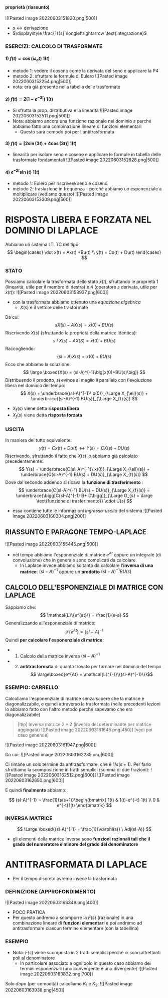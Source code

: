 #### proprietà (riassunto)
![[Pasted image 20220603151820.png|500]]
- $s \longleftrightarrow \text{derivazione}$
- $\displaystyle \frac{1}{s} \longleftrightarrow \text{integrazione}$

### ESERCIZI: CALCOLO DI TRASFORMATE
#### 1) $f(t) = \cos(\omega_{o} t) \ 1(t)$
- metodo 1: vedere il coseno come la derivata del seno e applicare la P4
- metodo 2: sfruttare le formule di Eulero
![[Pasted image 20220603152254.png|500]]
- nota: era già presente nella tabella delle trasformate

#### 2) $f(t) = 2(1-e^{-3t}) \ 1(t)$ 
- Si sfrutta la prop. distributiva e la linearità
![[Pasted image 20220603152511.png|500]]
- Nota: abbiamo ancora una funzione razionale nel dominio $s$ perché abbiamo fatto una combinazione lineare di funzioni elementari
	- Questo sarà comodo poi per l'antitrasformata

#### 3) $f(t) = [2 \sin(3t) + 4 \cos(3t)] \ 1(t)$
- linearità per isolare seno e coseno e applicare le formule in tabella delle trasformate fondamentali
![[Pasted image 20220603152828.png|500]]

#### 4) $e^{-2t} \sin(t) \ 1(t)$
- metodo 1: Eulero per riscrivere seno e coseno
- metodo 2: traslazione in frequenza - perché abbiamo un esponenziale a moltiplicare (vediamo questo)
![[Pasted image 20220603153309.png|500]]


# RISPOSTA LIBERA E FORZATA NEL DOMINIO DI LAPLACE

Abbiamo un sistema LTI TC del tipo:
$$
\begin{cases}
\dot x(t) = Ax(t) +Bu(t) \\
y(t) = Cx(t) + Du(t)
\end{cases}
$$
### STATO
Possiamo calcolare la trasformata dello stato $\dot x(t)$, sfruttando le proprietà $1$ (linearità, utile per il membro di destra) e $4$ (operatore $s$ derivata, utile per $\dot x(t)$):
![[Pasted image 20220603153937.png|600]]
- con la trasformata abbiamo ottenuto una *equazione algebrica*
	- $X(s)$ è il vettore delle trasformate

Da cui:
$$
s X(s) - A X(s) = x(0)+BU(s)
$$
Riscrivendo $X(s)$ (sfruttando le proprietà della matrice identica):
$$
s \ I \ X(s) - AX(S) = x(0) + BU(s)
$$
Raccogliendo:
$$
(sI-A) X(s) = x(0)+BU(s)
$$
Ecco che abbiamo la soluzione:
$$
\large \boxed{X(s) = (sI-A)^{-1}\big[x(0)+BU(s)\big]}
$$
Distribuendo il prodotto, si evince al meglio il parallelo con l'evoluzione libera nel dominio del tempo:
$$
X(s) = \underbrace{(sI-A)^{-1}\ x(0)}_{\Large X_{\ell}(s)} + \underbrace{(sI-A)^{-1} BU(s)}_{\Large  X_{f}(s)} 
$$
- $X_{\ell}(s)$ viene detta **risposta libera**
- $X_{f}(s)$ viene detta **risposta forzata**

### USCITA
In maniera del tutto equivalente:
$$
y(t) = Cx(t) + Du(t) \longleftrightarrow Y(s) = C X(s) + DU(s)
$$
Riscrivendo, sfruttando il fatto che $X(s)$ lo abbiamo già calcolato precedentemente:
$$
Y(s) = \underbrace{C(sI-A)^{-1}\ x(0)}_{\Large X_{\ell}(s)} + \underbrace{C(sI-A)^{-1} BU(s) + DU(s)}_{\Large  X_{f}(s)} 
$$
Dove dal secondo addendo si ricava la **funzione di trasferimento** :
$$
\underbrace{C(sI-A)^{-1} BU(s) + DU(s)}_{\Large  X_{f}(s)} = \underbrace{\bigg[C(sI-A)^{-1} B+ D\bigg]}_{\Large G_{s} = \large \text{funzione di trasferimento}} \cdot U(s)
$$
- essa contiene tutte le informazioni *ingresso-uscita* del sistema
 ![[Pasted image 20220603160304.png|200]]

## RIASSUNTO E PARAGONE TEMPO-LAPLACE
![[Pasted image 20220603155445.png|500]]
- nel tempo abbiamo l'esponenziale di matrice $e^{At}$ oppure un integrale (di convoluzione) che in generale sono complicati da calcolare.
	- In Laplace invece abbiamo soltanto da calcolare l'**inversa di una matrice**: $(sI-A)^{-1}$ oppure un **prodotto** $(sI-A)^{-1} BU(s)$


## CALCOLO DELL'ESPONENZIALE DI MATRICE CON LAPLACE
Sappiamo che:
$$
\mathcal{L}\{e^{at}\} = \frac{1}{s-a}
$$
Generalizzando all'esponenziale di matrice:
$$
\mathcal{L}\{e^{At}\} = (sI-A)^{-1}
$$
Quindi **per calcolare l'esponenziale di matrice**:
- 1) Calcolo della matrice inversa $(sI-A)^{-1}$
- 2) **antitrasformata** di quanto trovato per tornare nel dominio del tempo $$ \large\boxed{e^{At} = \mathcal{L}^{-1}\{(sI-A)^{-1}\}}$$
### ESEMPIO: CARRELLO
Calcoliamo l'esponenziale di matrice senza sapere che la matrice è diagonalizzabile, e quindi attraverso la trasformata (nelle precedenti lezioni lo abbiamo fatto con l'altro metodo perché sapevamo che era diagonalizzabile)

> [!tip] Inversa matrice $2 \times 2$
> (inverso del determinante per matrice aggiogata)
> ![[Pasted image 20220603161645.png|450]]
> [vedi poi caso generale]

![[Pasted image 20220603161947.png|600]]

Da cui:
![[Pasted image 20220603162235.png|600]]

Ci rimane un solo termine da antitrasformare, che è $1/s(s+1)$. Per farlo sfruttiamo la scomposizione in fratti semplici (somma di due frazioni):
![[Pasted image 20220603162512.png|600]]
![[Pasted image 20220603162650.png|600]]

E quindi **finalmente** abbiamo:

$$
(sI-A)^{-1} = \frac{1}{s(s+1)}\begin{bmatrix} 1(t)  & 1(t)-e^{-t} 1(t)  \\  0  &  e^{-t}1(t) \end{bmatrix}
$$


### INVERSA MATRICE
$$
\Large \boxed{(sI-A)^{-1} = \frac{1}{\varphi(s)} \ Adj(sI-A)}
$$
- gli elementi della matrice inversa sono **funzioni razionali tali che il grado del numeratore è minore del grado del denominatore**



# ANTITRASFORMATA DI LAPLACE
- Per il tempo discreto avremo invece la trasformata 

### DEFINIZIONE (APPROFONDIMENTO)
![[Pasted image 20220603163349.png|400]]

- POCO PRATICA
- Per questo andremo a scomporre la $F(s)$ (razionale) in una combinazione lineare di **funzioni elementari** e poi andremo ad antitrasformare ciascun termine elementare (con la tabellina)

### ESEMPIO
- Nota: $F(s)$ viene scomposta in $2$ fratti semplici perché ci sono altrettanti poli al denominatore
	- In particolare associato a ogni polo in questo caso abbiamo dei termini esponenziali (uno convergente e uno divergente)
![[Pasted image 20220603163832.png|700]]

Solo *dopo* (per comodità) calcoliamo $K_{1}$ e $K_{2}$:
![[Pasted image 20220603163938.png|450]]
